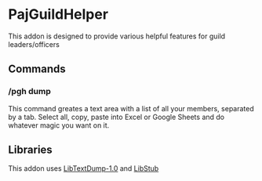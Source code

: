 # PajGuildHelper

This addon is designed to provide various helpful features for guild leaders/officers

## Commands

### /pgh dump
This command greates a text area with a list of all your members, separated by a tab. Select all, copy, paste into Excel or Google Sheets and do whatever magic you want on it.

## Libraries
This addon uses [LibTextDump-1.0](https://www.wowace.com/projects/libtextdump-1-0) and [LibStub](https://www.wowace.com/projects/libstub)
